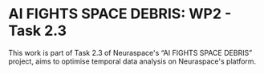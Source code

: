 # AI FIGHTS SPACE DEBRIS: WP2 - Task 2.3

This work is part of Task 2.3 of Neuraspace's “AI FIGHTS SPACE DEBRIS” project, aims to optimise temporal data analysis on Neuraspace's platform. 

